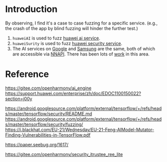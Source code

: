 # Introduction
By observing, I find it's a case to case fuzzing for a specific service.
(e.g., the crash of the app by blind fuzzing will hinder the further test.)

1. `huaweiAI` is used to fuzz [huawei ai service](https://developer.huawei.com/consumer/cn/doc/overview/HUAWEI_HiAI).
2. `huaweiSurity` is used to fuzz [huawei security service](https://developer.huawei.com/consumer/cn/doc/development/Security-Guides/introduction-0000001051069988).
3. The AI services on [Google](https://github.com/dm4sec/hwservice_sec/tree/master/case_study/GoogleAI) and [Samsung](https://github.com/dm4sec/hwservice_sec/tree/master/case_study/SamsungAI) are the same, both of which are accessible via [NNAPI](https://developer.android.com/ndk/guides/neuralnetworks?hl=zh_cn). There has been lots of [work](https://android.googlesource.com/platform/external/tensorflow/+/refs/heads/master/tensorflow/security/README.md) in this area.  

# Reference

https://gitee.com/openharmony/ai_engine  
https://support.huawei.com/enterprise/zh/doc/EDOC1100150022?section=j00y  

https://android.googlesource.com/platform/external/tensorflow/+/refs/heads/master/tensorflow/security/README.md  
https://android.googlesource.com/platform/external/tensorflow/+/refs/heads/master/tensorflow/security/fuzzing/  
https://i.blackhat.com/EU-21/Wednesday/EU-21-Feng-AIModel-Mutator-Finding-Vulnerabilities-in-TensorFlow.pdf  

https://paper.seebug.org/1617/  

https://gitee.com/openharmony/security_itrustee_ree_lite
